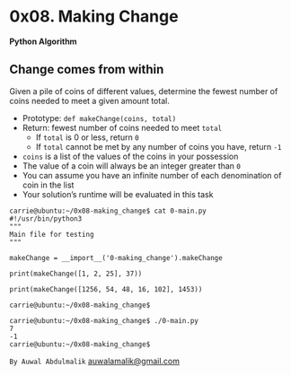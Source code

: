 # 0x08. Making Change

**Python Algorithm**
##  Change comes from within
Given a pile of coins of different values, determine the fewest number of coins needed to meet a given amount total.

* Prototype: `def makeChange(coins, total)`
* Return: fewest number of coins needed to meet `total`
	* If `total` is 0 or less, return `0`
	* If `total` cannot be met by any number of coins you have, return `-1`	
* `coins` is a list of the values of the coins in your possession
* The value of a coin will always be an integer greater than `0`
* You can assume you have an infinite number of each denomination of coin in the list
* Your solution’s runtime will be evaluated in this task

```
carrie@ubuntu:~/0x08-making_change$ cat 0-main.py
#!/usr/bin/python3
"""
Main file for testing
"""

makeChange = __import__('0-making_change').makeChange

print(makeChange([1, 2, 25], 37))

print(makeChange([1256, 54, 48, 16, 102], 1453))

carrie@ubuntu:~/0x08-making_change$
```

```
carrie@ubuntu:~/0x08-making_change$ ./0-main.py
7
-1
carrie@ubuntu:~/0x08-making_change$
```

``By Auwal Abdulmalik`` 
auwalamalik@gmail.com
